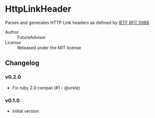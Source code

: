 # HttpLinkHeader

Parses and generates HTTP Link headers as defined by
[IETF RFC 5988](http://tools.ietf.org/html/rfc5988).

<dl>
  <dt>Author</dt>
  <dd>FutureAdvisor</dd>

  <dt>License</dt>
  <dd>Released under the MIT license</dd>
</dl>

## Changelog

### v0.2.0
* Fix ruby 2.0 compat (#1 - @urkle)

### v0.1.0
* Initial version
